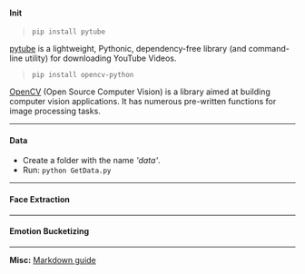 #### Init
> `pip install pytube`

[pytube](https://python-pytube.readthedocs.io/en/latest/) is a lightweight, Pythonic, dependency-free library (and command-line utility) for downloading YouTube Videos.

> `pip install opencv-python`

[OpenCV](https://opencv.org/) (Open Source Computer Vision) is a library aimed at building computer vision applications. It has numerous pre-written functions for image processing tasks.

***


#### Data

- Create a folder with the name _'data'_. 
- Run: `python GetData.py`

***

#### Face Extraction

***

#### Emotion Bucketizing

***

__Misc:__ [Markdown guide](https://www.markdownguide.org/basic-syntax/)

